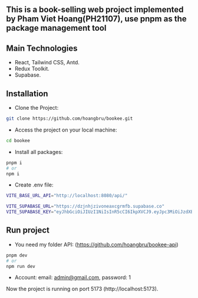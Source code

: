 ## This is a book-selling web project implemented by Pham Viet Hoang(PH21107), use pnpm as the package management tool

## Main Technologies

- React, Tailwind CSS, Antd.
- Redux Toolkit.
- Supabase.

## Installation

- Clone the Project:

```bash
git clone https://github.com/hoangbru/bookee.git
```
- Access the project on your local machine:

```bash
cd bookee
```

- Install all packages:

```bash
pnpm i
# or
npm i
```

- Create .env file:
```bash
VITE_BASE_URL_API="http://localhost:8080/api/"

VITE_SUPABASE_URL="https://dzjnhjzivoneaxcgrmfb.supabase.co"
VITE_SUPABASE_KEY="eyJhbGciOiJIUzI1NiIsInR5cCI6IkpXVCJ9.eyJpc3MiOiJzdXBhYmFzZSIsInJlZiI6ImR6am5oanppdm9uZWF4Y2dybWZiIiwicm9sZSI6ImFub24iLCJpYXQiOjE2OTYxNTQzOTgsImV4cCI6MjAxMTczMDM5OH0._8cyYxzE0-5lMWLfogO_RPCQHRSNcfJczuWvJqzbS54"
```
## Run project

- You need my folder API: (https://github.com/hoangbru/bookee-api)

```bash
pnpm dev
# or
npm run dev
```

- Account: 
email: admin@gmail.com,
password: 1

Now the project is running on port 5173 (http://localhost:5173).
